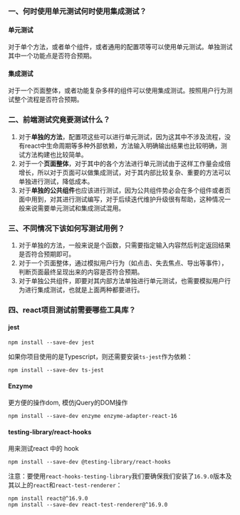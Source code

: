 ### 一、何时使用单元测试何时使用集成测试？

#### 单元测试

​		对于单个方法，或者单个组件，或者通用的配置项等可以使用单元测试。单独测试其中一个功能点是否符合预期。

#### 集成测试

​		对于一个页面整体，或者功能复杂多样的组件可以使用集成测试。按照用户行为测试整个流程是否符合预期。

### 二、前端测试究竟要测试什么？

1. 对于**单独的方法**，配置项这些可以进行单元测试，因为这其中不涉及流程，没有react中生命周期等多种外部依赖，方法输入明确输出结果也比较明确，测试方法构建也比较简单。
2. 对于一个**页面整体**，对于其中的各个方法进行单元测试由于这样工作量会成倍增长，所以对于页面可以做集成测试，对于其内部比较复杂、重要的方法可以单独进行测试，降低成本。
3. 对于**单独的公共组件**也应该进行测试，因为公共组件势必会在多个组件或者页面中用到，对其进行测试编写，对于后续迭代维护升级很有帮助，这种情况一般来说需要单元测试和集成测试混用。

### 三、不同情况下该如何写测试用例？

1. 对于单独的方法，一般来说是个函数，只需要指定输入内容然后判定返回结果是否符合预期即可。
2. 对于一个页面整体，通过模拟用户行为（如点击、失去焦点、导出等事件），判断页面最终呈现出来的内容是否符合预期。
3. 对于单独公共组件，即要对其内部方法单独进行单元测试，也需要模拟用户行为进行集成测试，也就是上面两种都要进行。

### 四、react项目测试前需要哪些工具库？

#### jest

```shell
npm install --save-dev jest
```

如果你项目使用的是Typescript，则还需要安装`ts-jest`作为依赖：

```shell
npm install --save-dev ts-jest
```

#### Enzyme

更方便的操作dom, 模仿jQuery的DOM操作

```shell
npm install --save-dev enzyme enzyme-adapter-react-16
```

#### testing-library/react-hooks

用来测试react 中的 hook

```shell
npm install --save-dev @testing-library/react-hooks
```

注意：要使用`react-hooks-testing-library`我们要确保我们安装了`16.9.0`版本及其以上的`react`和`react-test-renderer`：

```shell
npm install react@^16.9.0
npm install --save-dev react-test-renderer@^16.9.0
```

#### 